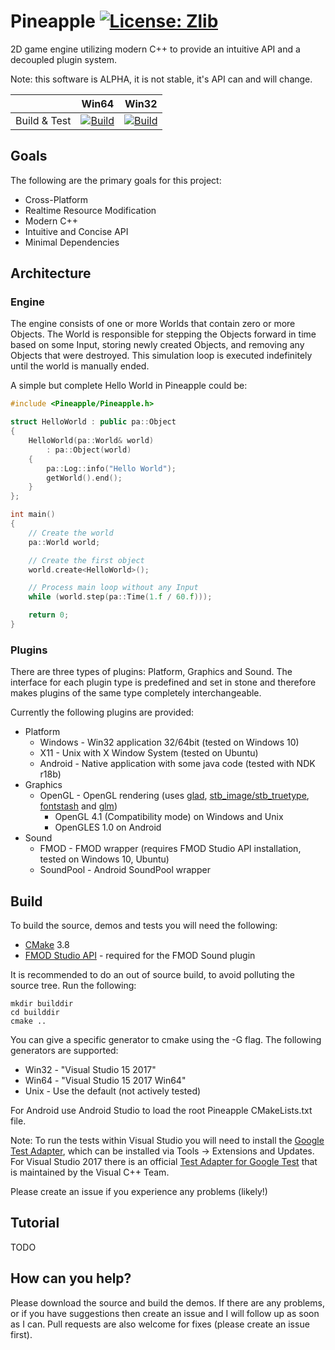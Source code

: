 # Pineapple [![License: Zlib](https://img.shields.io/badge/License-Zlib-brightgreen.svg)](https://opensource.org/licenses/Zlib)
2D game engine utilizing modern C++ to provide an intuitive API and a decoupled plugin system.

Note: this software is ALPHA, it is not stable, it's API can and will change.

|              | Win64 | Win32 |
|:------------:|:----: |:-----:|
| Build & Test | [![Build](https://ci.appveyor.com/api/projects/status/77denkuux6smnk7j?svg=true)](https://ci.appveyor.com/project/Adam19855/pineapple-8gctu) | [![Build](https://ci.appveyor.com/api/projects/status/y9r29elqeg6hy7na?svg=true)](https://ci.appveyor.com/project/Adam19855/pineapple) |



## Goals
The following are the primary goals for this project:
* Cross-Platform
* Realtime Resource Modification
* Modern C++
* Intuitive and Concise API
* Minimal Dependencies

## Architecture
### Engine
The engine consists of one or more Worlds that contain zero or more Objects. The World is responsible for stepping the Objects forward in time based on some Input, storing newly created Objects, and removing any Objects that were destroyed. This simulation loop is executed indefinitely until the world is manually ended.

A simple but complete Hello World in Pineapple could be:

```c++
#include <Pineapple/Pineapple.h>

struct HelloWorld : public pa::Object
{
	HelloWorld(pa::World& world)
		: pa::Object(world)
	{
		pa::Log::info("Hello World");
		getWorld().end();
	}
};

int main()
{
	// Create the world
	pa::World world;

	// Create the first object
	world.create<HelloWorld>();

	// Process main loop without any Input
	while (world.step(pa::Time(1.f / 60.f)));

	return 0;
}
```

### Plugins
There are three types of plugins: Platform, Graphics and Sound. The interface for each plugin type is predefined and set in stone and therefore makes plugins of the same type completely interchangeable.

Currently the following plugins are provided:
* Platform
  * Windows - Win32 application 32/64bit (tested on Windows 10)
  * X11 - Unix with X Window System (tested on Ubuntu)
  * Android - Native application with some java code (tested with NDK r18b)
* Graphics
  * OpenGL - OpenGL rendering (uses [glad](https://github.com/Dav1dde/glad), [stb_image/stb_truetype](https://github.com/nothings/stb), [fontstash](https://github.com/memononen/fontstash) and [glm](https://github.com/g-truc/glm))
    * OpenGL 4.1 (Compatibility mode) on Windows and Unix
    * OpenGLES 1.0 on Android
* Sound
  * FMOD - FMOD wrapper (requires FMOD Studio API installation, tested on Windows 10, Ubuntu)
  * SoundPool - Android SoundPool wrapper

## Build
To build the source, demos and tests you will need the following:
* [CMake](https://cmake.org/) 3.8
* [FMOD Studio API](http://www.fmod.org/download) - required for the FMOD Sound plugin

It is recommended to do an out of source build, to avoid polluting the source tree. Run the following:
```
mkdir builddir
cd builddir
cmake ..
```
You can give a specific generator to cmake using the -G flag. The following generators are supported:
* Win32 - "Visual Studio 15 2017"
* Win64 - "Visual Studio 15 2017 Win64"
* Unix - Use the default (not actively tested)

For Android use Android Studio to load the root Pineapple CMakeLists.txt file.

Note: To run the tests within Visual Studio you will need to install the [Google Test Adapter](https://github.com/csoltenborn/GoogleTestAdapter), which can be installed via Tools -> Extensions and Updates. For Visual Studio 2017 there is an official [Test Adapter for Google Test](https://marketplace.visualstudio.com/items?itemName=VisualCPPTeam.TestAdapterforGoogleTest) that is maintained by the Visual C++ Team.

Please create an issue if you experience any problems (likely!)

## Tutorial
TODO

## How can you help?
Please download the source and build the demos. If there are any problems, or if you have suggestions then create an issue and I will follow up as soon as I can. Pull requests are also welcome for fixes (please create an issue first).
